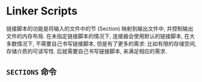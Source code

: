 # Linker Scripts
链接脚本的功能是将输入的文件中的节 (Section) 映射到输出文件中, 并控制输出文件的内存布局.
在未指定链接脚本的情况下, 连接器会使用默认的链接脚本, 在大多数情况下, 不需要自己书写链接脚本, 但是有了更多的需求: 比如有限的存储空间, 存储介质的可读写性. 后就需要自己书写链接脚本, 来满足相应的需求.


## `SECTIONS` 命令
